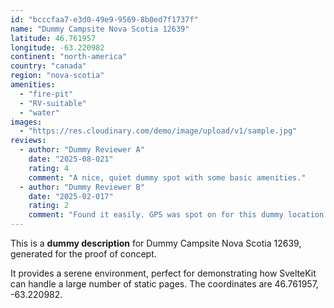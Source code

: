 ```yaml
---
id: "bcccfaa7-e3d0-49e9-9569-8b0ed7f1737f"
name: "Dummy Campsite Nova Scotia 12639"
latitude: 46.761957
longitude: -63.220982
continent: "north-america"
country: "canada"
region: "nova-scotia"
amenities:
  - "fire-pit"
  - "RV-suitable"
  - "water"
images:
  - "https://res.cloudinary.com/demo/image/upload/v1/sample.jpg"
reviews:
  - author: "Dummy Reviewer A"
    date: "2025-08-021"
    rating: 4
    comment: "A nice, quiet dummy spot with some basic amenities."
  - author: "Dummy Reviewer B"
    date: "2025-02-017"
    rating: 2
    comment: "Found it easily. GPS was spot on for this dummy location."
---
```


This is a **dummy description** for Dummy Campsite Nova Scotia 12639, generated for the proof of concept.

It provides a serene environment, perfect for demonstrating how SvelteKit can handle a large number of static pages. The coordinates are 46.761957, -63.220982.
